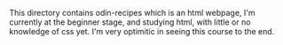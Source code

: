 This directory contains odin-recipes which is an html webpage, I'm currently at the beginner stage, and studying html, with little or no knowledge of css yet.
I'm very optimitic in seeing this course to the end.
